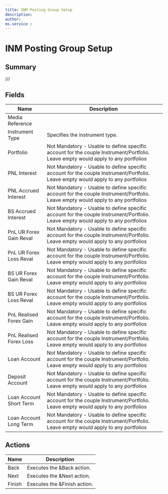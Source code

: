 ```yaml
---
title: INM Posting Group Setup
description: 
author: 
ms.service : 
---
```


# INM Posting Group Setup

## Summary

///

## Fields
<!-- You need to leave a space betwenn | your text and | -->

| Name | Description |
| ---- | ---- |
| Media Reference |   |
| Instrument Type | Specifies the instrument type. |
| Portfolio | Not Mandatory - Usable to define specific account for the couple Instrument/Portfolio. Leave empty would apply to any portfolios |
| PNL Interest | Not Mandatory - Usable to define specific account for the couple Instrument/Portfolio. Leave empty would apply to any portfolios |
| PNL Accrued Interest | Not Mandatory - Usable to define specific account for the couple Instrument/Portfolio. Leave empty would apply to any portfolios |
| BS Accrued Interest | Not Mandatory - Usable to define specific account for the couple Instrument/Portfolio. Leave empty would apply to any portfolios |
| PnL UR Forex Gain Reval | Not Mandatory - Usable to define specific account for the couple Instrument/Portfolio. Leave empty would apply to any portfolios |
| PnL UR Forex Loss Reval | Not Mandatory - Usable to define specific account for the couple Instrument/Portfolio. Leave empty would apply to any portfolios |
| BS UR Forex Gain Reval | Not Mandatory - Usable to define specific account for the couple Instrument/Portfolio. Leave empty would apply to any portfolios |
| BS UR Forex Loss Reval | Not Mandatory - Usable to define specific account for the couple Instrument/Portfolio. Leave empty would apply to any portfolios |
| PnL Realised Forex Gain | Not Mandatory - Usable to define specific account for the couple Instrument/Portfolio. Leave empty would apply to any portfolios |
| PnL Realised Forex Loss | Not Mandatory - Usable to define specific account for the couple Instrument/Portfolio. Leave empty would apply to any portfolios |
| Loan Account | Not Mandatory - Usable to define specific account for the couple Instrument/Portfolio. Leave empty would apply to any portfolios |
| Deposit Account | Not Mandatory - Usable to define specific account for the couple Instrument/Portfolio. Leave empty would apply to any portfolios |
| Loan Account Short Term | Not Mandatory - Usable to define specific account for the couple Instrument/Portfolio. Leave empty would apply to any portfolios |
| Loan Account Long Term | Not Mandatory - Usable to define specific account for the couple Instrument/Portfolio. Leave empty would apply to any portfolios |

## Actions

| Name | Description |
| ---- | ---- |
| Back | Executes the &Back action. |
| Next | Executes the &Next action. |
| Finish | Executes the &Finish action. |
